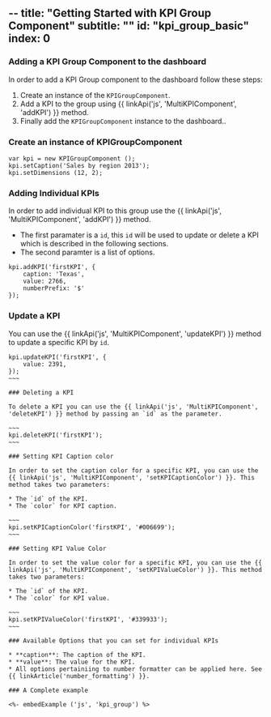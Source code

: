 --
title: "Getting Started with KPI Group Component"
subtitle: ""
id: "kpi_group_basic"
index: 0
--


### Adding a KPI Group Component to the dashboard

In order to add a KPI Group component to the dashboard follow these steps:
1. Create an instance of the `KPIGroupComponent`.
2. Add a KPI to the group using {{ linkApi('js', 'MultiKPIComponent', 'addKPI') }} method.
3. Finally add the `KPIGroupComponent` instance to the dashboard..

### Create an instance of KPIGroupComponent

~~~
var kpi = new KPIGroupComponent ();
kpi.setCaption('Sales by region 2013');
kpi.setDimensions (12, 2);
~~~

### Adding Individual KPIs

In order to add individual KPI to this group use the {{ linkApi('js', 'MultiKPIComponent', 'addKPI') }} method. 

* The first paramater is a `id`, this `id` will be used to update or delete a KPI which is described in the following sections.
* The second paramter is a list of options. 

~~~
kpi.addKPI('firstKPI', {
    caption: 'Texas',
    value: 2766,
    numberPrefix: '$'
});
~~~

### Update a KPI

You can use the {{ linkApi('js', 'MultiKPIComponent', 'updateKPI') }} method to update a specific KPI by `id`.

~~~~
kpi.updateKPI('firstKPI', {
    value: 2391,
});
~~~

### Deleting a KPI

To delete a KPI you can use the {{ linkApi('js', 'MultiKPIComponent', 'deleteKPI') }} method by passing an `id` as the parameter.

~~~
kpi.deleteKPI('firstKPI');
~~~

### Setting KPI Caption color

In order to set the caption color for a specific KPI, you can use the {{ linkApi('js', 'MultiKPIComponent', 'setKPICaptionColor') }}. This method takes two parameters:

* The `id` of the KPI.
* The `color` for KPI caption.

~~~
kpi.setKPICaptionColor('firstKPI', '#006699');
~~~

### Setting KPI Value Color

In order to set the value color for a specific KPI, you can use the {{ linkApi('js', 'MultiKPIComponent', 'setKPIValueColor') }}. This method takes two parameters:

* The `id` of the KPI.
* The `color` for KPI value.

~~~
kpi.setKPIValueColor('firstKPI', '#339933');
~~~

### Available Options that you can set for individual KPIs

* **caption**: The caption of the KPI.
* **value**: The value for the KPI.
* All options pertainiing to number formatter can be applied here. See {{ linkArticle('number_formatting') }}.

### A Complete example

<%- embedExample ('js', 'kpi_group') %>

